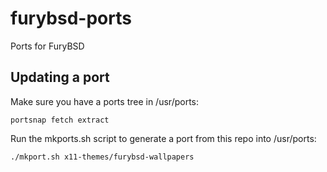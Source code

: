 # furybsd-ports
Ports for FuryBSD

## Updating a port

Make sure you have a ports tree in /usr/ports:

```
portsnap fetch extract
```

Run the mkports.sh script to generate a port from this repo into /usr/ports:

```
./mkport.sh x11-themes/furybsd-wallpapers
```
